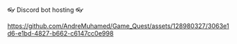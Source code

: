 👓 Discord bot hosting 👓








https://github.com/AndreMuhamed/Game_Quest/assets/128980327/3063e1d6-e1bd-4827-b662-c6147cc0e998

